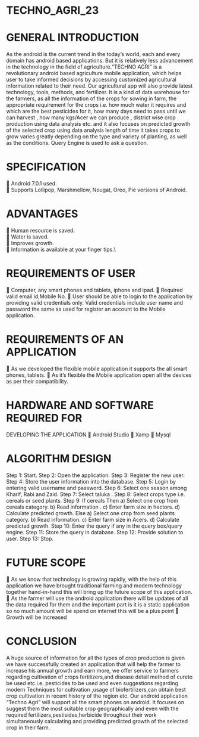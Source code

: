 # TECHNO_AGRI_23

# GENERAL INTRODUCTION
As the android is the current trend in the today’s world, each and every
domain has android based applications. But it is relatively less advancement in
the technology in the field of agriculture.“TECHNO AGRI” is a revolutionary
android based agriculture mobile application, which helps user to take
informed decisions by accessing customized agricultural information
related to their need. Our agricultural app will also provide latest technology,
tools, methods, and fertilizer.
It is a kind of data warehouse for the farmers, as all the information
of the crops for sowing in farm, the appropriate requirement for the crops i.e.
how much water it requires and which are the best pesticides for it, how many
days need to pass until we can harvest , how many kgs/Acer we can produce ,
district wise crop production using data analysis etc. and it also focuses on
predicted growth of the selected crop using data analysis length of time it
takes crops to grow varies greatly depending on the type and variety of
planting, as well as the conditions. Query Engine is used to ask a question.

# SPECIFICATION
 Android 7.0.1 used.\
 Supports Lollipop, Marshmellow, Nougat, Oreo, Pie versions of Android.

# ADVANTAGES
 Human resource is saved.\
 Water is saved.\
 Improves growth.\
 Information is available at your finger tips.\

# REQUIREMENTS OF USER
 Computer, any smart phones and tablets, iphone and ipad.
 Required valid email id,Mobile No.
 User should be able to login to the application by providing valid
credentials only. Valid credentials include user name and password the
same as used for register an account to the Mobile application.

# REQUIREMENTS OF AN APPLICATION
 As we developed the flexible mobile application it supports the all
smart phones, tablets.
 As it’s flexible the Mobile application open all the devices as per
their compatibility.

# HARDWARE AND SOFTWARE REQUIRED FOR
DEVELOPING THE APPLICATION
 Android Studio
 Xamp
 Mysql

# ALGORITHM DESIGN
Step 1: Start.
Step 2: Open the application.
Step 3: Register the new user.
Step 4: Store the user information into the database.
Step 5: Login by entering valid username and password.
Step 6: Select one season among Kharif, Rabi and Zaid.
Step 7: Select taluka .
Step 8: Select crops type i.e. cereals or seed plants.
Step 9: If cereals
Then
a) Select one crop from cereals category.
b) Read information .
c) Enter farm size in hectors.
d) Calculate predicted growth.
Else
a) Select one crop from seed plants category.
b) Read information.
c) Enter farm size in Acers.
d) Calculate predicted growth.
Step 10: Enter the query if any in the query box/query engine.
Step 11: Store the query in database.
Step 12: Provide solution to user.
Step 13: Stop.
# FUTURE SCOPE
 As we know that technology is growing rapidly, with the help of this
application we have brought traditional farming and modern technology
together hand-in-hand this will bring up the future scope of this
application.
 As the farmer will use the android application there will be updates of
all the data required for them and the important part is it is a static
application so no much amount will be spend on internet this will be a
plus point
 Growth will be increased

# CONCLUSION
A huge source of information for all the types of crop production is
given we have successfully created an application that will help the farmer to
increase his annual growth and earn more, we offer service to farmers
regarding cultivation of crops fertilizers,and disease detail method of cureto
be used etc.i.e. pesticides to be used and even suggestions regarding modern
Techniques for cultivation ,usage of biofertilizers,can obtain best crop
cultivation in recent history of the region etc. Our android application
“Techno Agri” will support all the smart phones on android. It focuses on
suggest them the most suitable crop geographically and even with the required
fertilizers,pestisides,herbicide throughout their work simultaneously
calculating and providing predicted growth of the selected crop in their farm.

